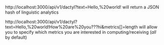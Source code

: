http://localhost:3000/api/v1/dactyl?text=Hello,%20world! will return a JSON hash of linguistic analytics

http://localhost:3000/api/v1/dactyl?text=Hello,%20world!How%20are%20you???hi&metrics[]=length will allow you to specify which metrics you are interested in computing/receiving (_all_ by default)